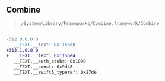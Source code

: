 ## Combine

> `/System/Library/Frameworks/Combine.framework/Combine`

```diff

-312.0.0.0.0
-  __TEXT.__text: 0x1156d8
+313.1.0.0.0
+  __TEXT.__text: 0x1156e4
   __TEXT.__auth_stubs: 0x1090
   __TEXT.__const: 0x9d48
   __TEXT.__swift5_typeref: 0x27de

```
